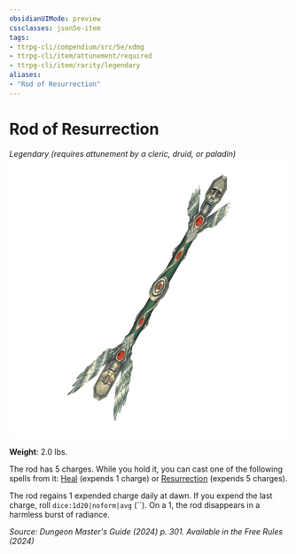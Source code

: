 ```yaml
---
obsidianUIMode: preview
cssclasses: json5e-item
tags:
- ttrpg-cli/compendium/src/5e/xdmg
- ttrpg-cli/item/attunement/required
- ttrpg-cli/item/rarity/legendary
aliases: 
- "Rod of Resurrection"
---
```

# Rod of Resurrection
*Legendary (requires attunement by a cleric, druid, or paladin)*  
![](3-Compendium/items/img/rod-of-resurrection.webp#right)

**Weight**: 2.0 lbs.

The rod has 5 charges. While you hold it, you can cast one of the following spells from it: [Heal](3-Compendium/spells/heal-xphb.md) (expends 1 charge) or [Resurrection](3-Compendium/spells/resurrection-xphb.md) (expends 5 charges).

The rod regains 1 expended charge daily at dawn. If you expend the last charge, roll `dice:1d20|noform|avg` (``). On a 1, the rod disappears in a harmless burst of radiance.

*Source: Dungeon Master's Guide (2024) p. 301. Available in the Free Rules (2024)*